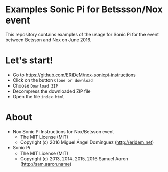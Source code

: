 # Examples Sonic Pi for Betssson/Nox event

This repository contains examples of the usage for Sonic Pi for the event between Betsson and Nox on June 2016.

# Let's start!

- Go to https://github.com/ERiDeM/nox-sonicpi-instructions
- Click on the button ```Clone or download```
- Choose ```Download ZIP```
- Decompress the downloaded ZIP file
- Open the file ```index.html```

# About

- Nox Sonic Pi Instructions for Nox/Betsson event
    - The MIT License (MIT)
    - Copyright (c) 2016 Miguel Ángel Domínguez (http://eridem.net)
- Sonic Pi
    - The MIT License (MIT)
    - Copyright (c) 2013, 2014, 2015, 2016 Samuel Aaron (http://sam.aaron.name)
